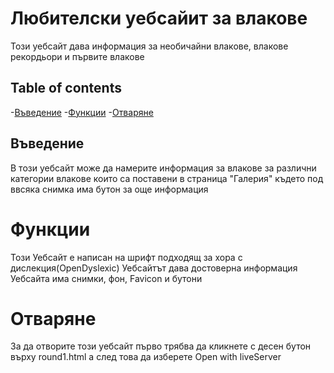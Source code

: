 # Любителски уебсайит за влакове
Този уебсайт дава информация за необичайни влакове, влакове рекордьори и първите влакове

## Table of contents
-[Въведение](#Въведение)
-[Функции](#Функции)
-[Отваряне](#Отваряне)

## Въведение
В този уебсайт може да намерите информация за влакове за различни категории влакове които са поставени в страница "Галерия" където под ввсяка снимка има бутон за още информация 

# Функции
Този Уебсайт е написан на шрифт подходящ за хора с дислекция(OpenDyslexic)
Уебсайтът дава достоверна информация 
Уебсайта има снимки, фон, Favicon и бутони

# Отваряне
За да отворите този уебсайт първо трябва да кликнете с десен бутон върху round1.html а след това да изберете Open with liveServer
